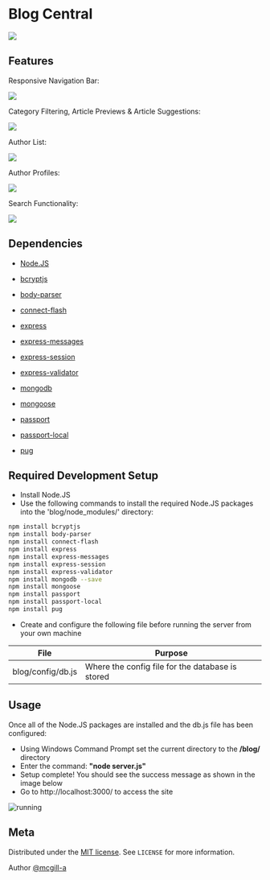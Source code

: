 # Blog Central

![](misc/demo/screenshots/article_fullscreen.png)

## Features

Responsive Navigation Bar:

![](misc/demo/screenshots/nav_bar_dropdown.png)

Category Filtering, Article Previews & Article Suggestions:

![](misc/demo/screenshots/category_page.png)

Author List:

![](misc/demo/screenshots/authors_page.png)

Author Profiles:

![](misc/demo/screenshots/author_page.png)

Search Functionality:

![](misc/demo/screenshots/search.png)

## Dependencies
* [Node.JS](https://nodejs.org)

* [bcryptjs](https://www.npmjs.com/package/bcryptjs)
* [body-parser](https://www.npmjs.com/package/body-parser)
* [connect-flash](https://www.npmjs.com/package/connect-flash)
* [express](https://www.npmjs.com/package/express)
* [express-messages](https://www.npmjs.com/package/express-messages)
* [express-session](https://www.npmjs.com/package/express-session)
* [express-validator](https://www.npmjs.com/package/express-validator)
* [mongodb](https://www.npmjs.com/package/mongodb)
* [mongoose](https://www.npmjs.com/package/mongoose)
* [passport](https://www.npmjs.com/package/passport)
* [passport-local](https://www.npmjs.com/package/passport-local)
* [pug](https://www.npmjs.com/package/pug)


## Required Development Setup

* Install Node.JS 
* Use the following commands to install the required Node.JS packages into the 'blog/node_modules/' directory:

```sh
npm install bcryptjs
npm install body-parser
npm install connect-flash
npm install express
npm install express-messages
npm install express-session
npm install express-validator
npm install mongodb --save
npm install mongoose
npm install passport
npm install passport-local
npm install pug

```

* Create and configure the following file before running the server from your own machine

| File             | Purpose     |
| -----------------|-------------|
| blog/config/db.js| Where the config file for the database is stored|

## Usage

Once all of the Node.JS packages are installed and the db.js file has been configured:
* Using Windows Command Prompt set the current directory to the <b>/blog/</b> directory
* Enter the command: <b>"node server.js"</b>
* Setup complete! You should see the success message as shown in the image below
* Go to http://localhost:3000/ to access the site


![running]




## Meta

Distributed under the [MIT license](https://choosealicense.com/licenses/mit/). See ``LICENSE`` for more information.

Author [@mcgill-a](https://github.com/mcgill-a)

<!-- Markdown link & img dfn's -->
[running]: https://i.imgur.com/O4KfXlf.png
